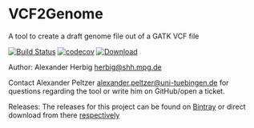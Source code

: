 # VCF2Genome
A tool to create a draft genome file out of a GATK VCF file

[![Build Status](https://lambda.informatik.uni-tuebingen.de/jenkins/buildStatus/icon?job=VCF2Genome)](https://lambda.informatik.uni-tuebingen.de/jenkins/view/EAGER/job/VCF2Genome/)
[![codecov](https://codecov.io/gh/apeltzer/VCF2Genome/branch/master/graph/badge.svg)](https://codecov.io/gh/apeltzer/VCF2Genome)
[ ![Download](https://api.bintray.com/packages/apeltzer/EAGER/VCF2Genome/images/download.svg) ](https://bintray.com/apeltzer/EAGER/VCF2Genome/_latestVersion)

Author: Alexander Herbig <herbig@shh.mpg.de>

Contact Alexander Peltzer <alexander.peltzer@uni-tuebingen.de> for questions regarding the tool or write him on GitHub/open a ticket.


Releases: The releases for this project can be found on [Bintray](https://bintray.com/apeltzer/EAGER/VCF2Genome) or direct download from there [respectively](https://dl.bintray.com/apeltzer/EAGER/com/uni-tuebingen/de/it/eager/vcf2genome) 
